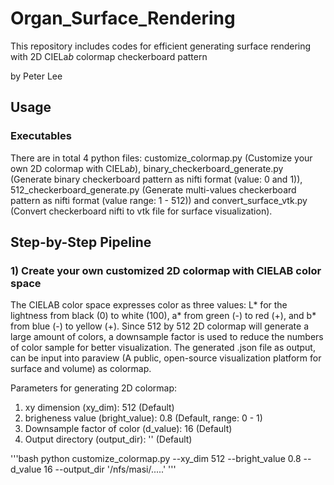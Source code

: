 # Organ_Surface_Rendering

This repository includes codes for efficient generating surface rendering with 2D CIELa*b* colormap checkerboard pattern 

by Peter Lee

## Usage

### Executables
There are in total 4 python files: customize_colormap.py (Customize your own 2D colormap with CIELa*b*), binary_checkerboard_generate.py (Generate binary checkerboard pattern as nifti format (value: 0 and 1)), 512_checkerboard_generate.py (Generate multi-values checkerboard pattern as nifti format (value range: 1 - 512)) and convert_surface_vtk.py (Convert checkerboard nifti to vtk file for surface visualization).

## Step-by-Step Pipeline

### 1) Create your own customized 2D colormap with CIELAB color space
The CIELAB color space expresses color as three values: L* for the lightness from black (0) to white (100), a* from green (-) to red (+), and b* from blue (-) to yellow (+). Since 512 by 512 2D colormap will generate a large amount of colors, a downsample factor is used to reduce the numbers of color sample for better visualization. The generated .json file as output, can be input into paraview (A public, open-source visualization platform for surface and volume) as colormap.

Parameters for generating 2D colormap:
1) xy dimension (xy_dim): 512 (Default)
2) brigheness value (bright_value): 0.8 (Default, range: 0 - 1)
3) Downsample factor of color (d_value): 16 (Default)
4) Output directory (output_dir): '' (Default)

'''bash
python customize_colormap.py --xy_dim 512 --bright_value 0.8 --d_value 16 --output_dir '/nfs/masi/.....'
'''